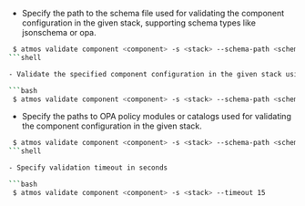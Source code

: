 - Specify the path to the schema file used for validating the component configuration in the given stack, supporting schema types like jsonschema or opa.

```bash
 $ atmos validate component <component> -s <stack> --schema-path <schema_path> --schema-type <jsonschema|opa>
```shell

- Validate the specified component configuration in the given stack using the provided schema file path and schema type (`jsonschema` or `opa`).

```bash
 $ atmos validate component <component> -s <stack> --schema-path <schema_path> --schema-type <jsonschema|opa>
```

- Specify the paths to OPA policy modules or catalogs used for validating the component configuration in the given stack.

```bash
 $ atmos validate component <component> -s <stack> --schema-path <schema_path> --schema-type opa --module-paths catalog
```shell

- Specify validation timeout in seconds

```bash
 $ atmos validate component <component> -s <stack> --timeout 15
```
